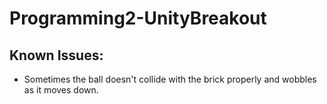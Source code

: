 # Programming2-UnityBreakout

## Known Issues:

- Sometimes the ball doesn't collide with the brick properly and wobbles as it moves down.
